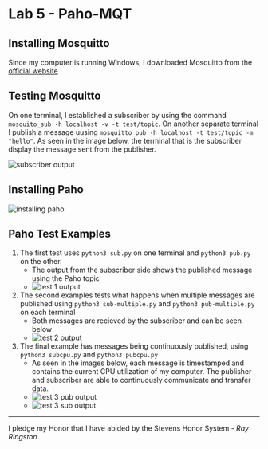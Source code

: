 # Lab 5 - Paho-MQT

## Installing Mosquitto
Since my computer is running Windows, I downloaded Mosquitto from the [official website](https://mosquitto.org/download/)

## Testing Mosquitto
On one terminal, I established a subscriber by using the command ```mosquito_sub -h localhost -v -t test/topic```. On another separate terminal I publish a message uusing ```mosquitto_pub -h localhost -t test/topic -m "hello"```. As seen in the image below, the terminal that is the subscriber display the message sent from the publisher.

![subscriber output](https://github.com/user-attachments/assets/32b0d024-ca06-48fe-80a8-20f7aeb3fdda)

## Installing Paho

![installing paho](https://github.com/user-attachments/assets/a08d5c72-4304-461f-8866-8a8b6ab2ec11)

## Paho Test Examples
1. The first test uses ```python3 sub.py``` on one terminal and ```python3 pub.py``` on the other.
   * The output from the subscriber side shows the published message using the Paho topic
   * ![test 1 output](https://github.com/user-attachments/assets/49544d87-6fe7-4ccc-b0f0-f235548deee5)
2. The second examples tests what happens when multiple messages are published using ```python3 sub-multiple.py``` and ```python3 pub-multiple.py``` on each terminal
   * Both messages are recieved by the subscriber and can be seen below
   * ![test 2 output](https://github.com/user-attachments/assets/f7cbcd19-2cf8-4dc2-a9d8-3f9156d3b9e4)
3. The final example has messages being continuously published, using ```python3 subcpu.py``` and ```python3 pubcpu.py```
   * As seen in the images below, each message is timestamped and contains the current CPU utilization of my computer. The publisher and subscriber are able to continuously communicate and transfer data.
   * ![test 3 pub output](https://github.com/user-attachments/assets/f017ea63-fbb7-460d-9d57-08718848a3b2)
   * ![test 3 sub output](https://github.com/user-attachments/assets/8de42b17-47d6-46f1-903c-2c8e430d75c6)

---

I pledge my Honor that I have abided by the Stevens Honor System - _Ray Ringston_
